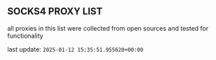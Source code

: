 ## SOCKS4 PROXY LIST

all proxies in this list were collected from open sources and tested for functionality

last update: `2025-01-12 15:35:51.955620+00:00`